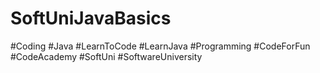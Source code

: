 # SoftUniJavaBasics
#Coding  #Java  #LearnToCode  #LearnJava  #Programming  #CodeForFun  #CodeAcademy  #SoftUni  #SoftwareUniversity
